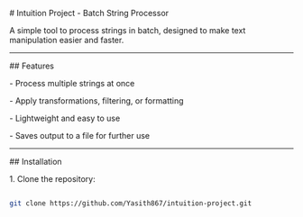\# Intuition Project - Batch String Processor



A simple tool to process strings in batch, designed to make text manipulation easier and faster.



---



\## Features



\- Process multiple strings at once

\- Apply transformations, filtering, or formatting

\- Lightweight and easy to use

\- Saves output to a file for further use



---



\## Installation



1\. Clone the repository:



```bash

git clone https://github.com/Yasith867/intuition-project.git



